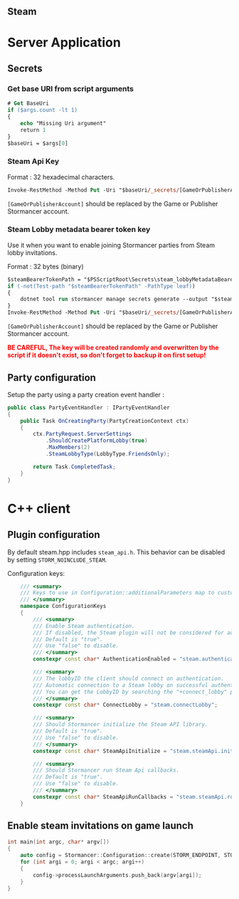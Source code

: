 Steam
-----

# Server Application

## Secrets

### Get base URI from script arguments

```ps
# Get BaseUri
if ($args.count -lt 1)
{
    echo "Missing Uri argument"
    return 1
}
$baseUri = $args[0]
```

### Steam Api Key

Format : 32 hexadecimal characters.

```ps
Invoke-RestMethod -Method Put -Uri "$baseUri/_secrets/[GameOrPublisherAccount]/secrets/steam_apiKey" -ContentType "text/plain" -InFile "$PSScriptRoot\Secrets\steam_apiKey.txt"
```

`[GameOrPublisherAccount]` should be replaced by the Game or Publisher Stormancer account.

### Steam Lobby metadata bearer token key

Use it when you want to enable joining Stormancer parties from Steam lobby invitations.

Format : 32 bytes (binary)

```ps
$steamBearerTokenPath = "$PSScriptRoot\Secrets\steam_lobbyMetadataBearerTokenKey"
if (-not(Test-path "$steamBearerTokenPath" -PathType leaf))
{
    dotnet tool run stormancer manage secrets generate --output "$steamBearerTokenPath" --size 32
}
Invoke-RestMethod -Method Put -Uri "$baseUri/_secrets/[GameOrPublisherAccount]/secrets/steam_lobbyMetadataBearerTokenKey" -ContentType "application/octet-stream" -InFile "$steamBearerTokenPath"
```

`[GameOrPublisherAccount]` should be replaced by the Game or Publisher Stormancer account.

<span style="color:red">**BE CAREFUL, The key will be created randomly and overwritten by the script if it doesn't exist, so don't forget to backup it on first setup!**</span>

## Party configuration

Setup the party using a party creation event handler :

```cs
public class PartyEventHandler : IPartyEventHandler
{
    public Task OnCreatingParty(PartyCreationContext ctx)
    {
        ctx.PartyRequest.ServerSettings
            .ShouldCreatePlatformLobby(true)
            .MaxMembers(2)
            .SteamLobbyType(LobbyType.FriendsOnly);

        return Task.CompletedTask;
    }
}
```

# C++ client

## Plugin configuration

By default steam.hpp includes `steam_api.h`. This behavior can be disabled by setting `STORM_NOINCLUDE_STEAM`.

Configuration keys:

```c++
	/// <summary>
    /// Keys to use in Configuration::additionalParameters map to customize the Steam plugin behavior.
    /// </summary>
    namespace ConfigurationKeys
    {
        /// <summary>
        /// Enable Steam authentication.
        /// If disabled, the Steam plugin will not be considered for authentication.
        /// Default is "true".
        /// Use "false" to disable.
        /// </summary>
        constexpr const char* AuthenticationEnabled = "steam.authentication.enabled";

        /// <summary>
        /// The lobbyID the client should connect on authentication. 
        /// Automatic connection to a Steam lobby on successful authentication should occur when the game has been launched by a lobby invitation.
        /// You can get the LobbyID by searching the "+connect_lobby" parameter in the command line arguments (argv).
        /// </summary>
        constexpr const char* ConnectLobby = "steam.connectLobby";

        /// <summary>
        /// Should Stormancer initialize the Steam API library.
        /// Default is "true".
        /// Use "false" to disable.
        /// </summary>
        constexpr const char* SteamApiInitialize = "steam.steamApi.initialize";

        /// <summary>
        /// Should Stormancer run Steam Api callbacks.
        /// Default is "true".
        /// Use "false" to disable.
        /// </summary>
        constexpr const char* SteamApiRunCallbacks = "steam.steamApi.runCallbacks";
    }
```

## Enable steam invitations on game launch

```c++
int main(int argc, char* argv[])
{
	auto config = Stormancer::Configuration::create(STORM_ENDPOINT, STORM_ACCOUNT, STORM_APPLICATION);
	for (int argi = 0; argi < argc; argi++)
	{
		config->processLaunchArguments.push_back(argv[argi]);
	}
}
```
